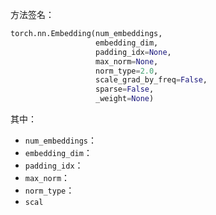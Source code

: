 方法签名：
```python
torch.nn.Embedding(num_embeddings, 
				   embedding_dim,
				   padding_idx=None,
				   max_norm=None,  
				   norm_type=2.0,   
				   scale_grad_by_freq=False, 
				   sparse=False,  
				   _weight=None)
```
其中：
- `num_embeddings`：
- `embedding_dim`：
- `padding_idx`：
- `max_norm`：
- `norm_type`：
- `scal`